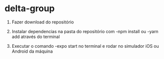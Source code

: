 # delta-group

1. Fazer download do repositório

2. Instalar dependencias na pasta do repositório com -npm install ou -yarn add através do terminal

3. Executar o comando -expo start no terminal e rodar no simulador iOS ou Android da máquina
